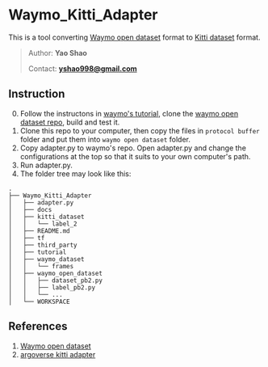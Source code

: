 # Waymo_Kitti_Adapter
This is a tool converting [Waymo open dataset](https://waymo.com/open/) format to [Kitti dataset](http://www.cvlibs.net/datasets/kitti/) format.
> Author: **Yao Shao**
>
> Contact: **yshao998@gmail.com**
## Instruction
0. Follow the instructons in [waymo's tutorial](https://colab.sandbox.google.com/github/waymo-research/waymo-open-dataset/blob/r1.0/tutorial/tutorial.ipynb), clone the [waymo open dataset repo](https://github.com/waymo-research/waymo-open-dataset), build and test it. 
1. Clone this repo to your computer, then copy the files in `protocol buffer` folder and put them into `waymo open dataset` folder.
2. Copy adapter.py to waymo's repo. Open adapter.py and change the configurations at the top so that it suits to your own computer's path.
3. Run adapter.py.
4. The folder tree may look like this:
```
.
├── Waymo_Kitti_Adapter
│   ├── adapter.py
│   ├── docs
│   ├── kitti_dataset
│   │   └── label_2
│   ├── README.md
│   ├── tf
│   ├── third_party
│   ├── tutorial
│   ├── waymo_dataset
│   │   └── frames
│   ├── waymo_open_dataset
│   │   ├── dataset_pb2.py
│   │   ├── label_pb2.py
│   │   └── ...
│   └── WORKSPACE
```
## References
1. [Waymo open dataset](https://github.com/waymo-research/waymo-open-dataset)
2. [argoverse kitti adapter](https://github.com/yzhou377/argoverse-kitti-adapter)
